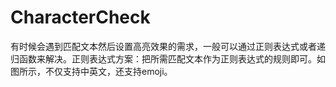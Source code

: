 # CharacterCheck
有时候会遇到匹配文本然后设置高亮效果的需求，一般可以通过正则表达式或者递归函数来解决。正则表达式方案：把所需匹配文本作为正则表达式的规则即可。如图所示，不仅支持中英文，还支持emoji。
